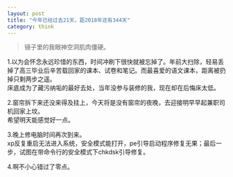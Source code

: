 ```yaml
---
layout: post
title: "今年已经过去21天，距2018年还有344天"
category: think
---
```


>镜子里的我眼神空洞肌肉僵硬。  

1.以为会怀念永远珍惜的东西，时间冲刷下很快就被忘掉了。年前大扫除，轻易丢掉了高三毕业后辛苦载回家的课本、试卷和笔记。而最喜爱的语文课本，距离被扔掉只剩两步之遥。  
床底成为了藏污纳垢的最好去处，当年没参与装修的我，现在却在后悔床太低。  

2.窗帘拆下来还没来得及挂上，今天将是没有窗帘的夜晚，去迎接明早早起兼职司机回家上坟。   
希望明天能感觉好一点。  
 
3.晚上修电脑时间再次到来。  
xp反复重启无法进入系统，安全模式能打开，pe引导启动程序修复无果；最后一步，试图在带命令行的安全模式下chkdsk引导修复。  

4.啊不小心错过了零点。
